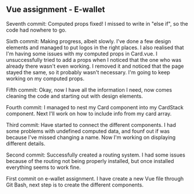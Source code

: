 Vue assignment - E-wallet
--

Seventh commit: Computed props fixed! I missed to write in "else if", so the code had nowhere to go.

Sixth commit: Making progress, albeit slowly. I've done a few design elements and managed to put logos in the right places. I also realised that I'm having some issues with my computed props in Card.vue. I unsuccessfully tried to add a props when I noticed that the one who was already there wasn't even working. I removed it and noticed that the page stayed the same, so it probably wasn't necessary. I'm going to keep working on my computed props.

Fifth commit: Okay, now I have all the information I need, now comes cleaning the code and starting out with design elements.

Fourth commit: I managed to nest my Card component into my CardStack component. Next I'll work on how to include info from my card array.

Third commit: Have started to connect the different components. I had some problems with undefined computed data, and founf out if was because I've missed changing a name. Now I'm working on displaying different details.

Second commit: Successfully created a routing system. I had some issues because of the routing not being properly installed, but once installed everything seems to work fine.

First commit on e-wallet assignment. I have create a new Vue file through Git Bash, next step is to create the different components.